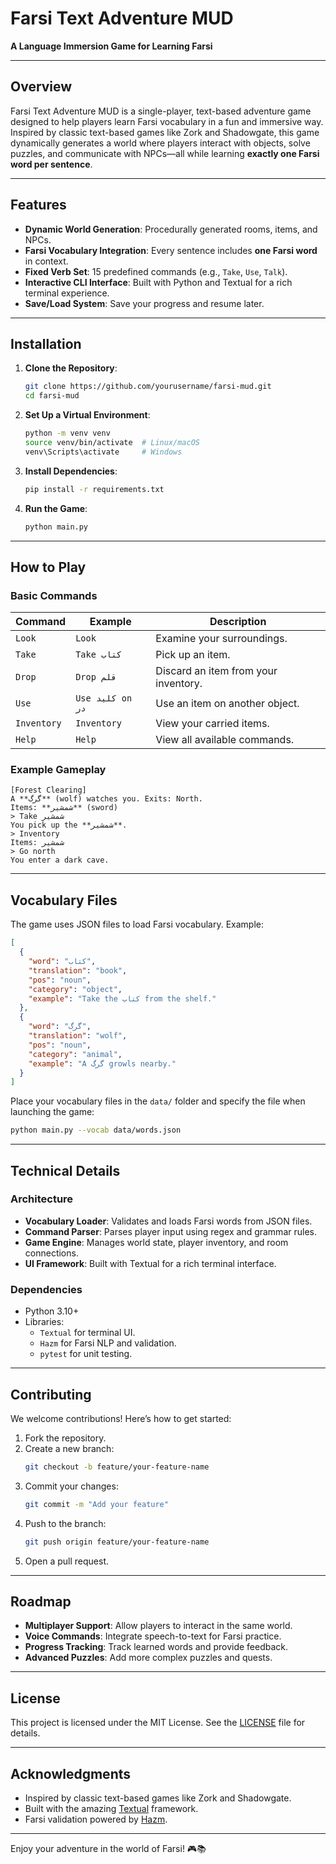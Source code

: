 
# **Farsi Text Adventure MUD** 
**A Language Immersion Game for Learning Farsi** 

---

## **Overview** 
Farsi Text Adventure MUD is a single-player, text-based adventure game designed to help players learn Farsi vocabulary in a fun and immersive way. Inspired by classic text-based games like Zork and Shadowgate, this game dynamically generates a world where players interact with objects, solve puzzles, and communicate with NPCs—all while learning **exactly one Farsi word per sentence**.

---

## **Features** 
- **Dynamic World Generation**: Procedurally generated rooms, items, and NPCs. 
- **Farsi Vocabulary Integration**: Every sentence includes **one Farsi word** in context. 
- **Fixed Verb Set**: 15 predefined commands (e.g., `Take`, `Use`, `Talk`). 
- **Interactive CLI Interface**: Built with Python and Textual for a rich terminal experience. 
- **Save/Load System**: Save your progress and resume later. 

---

## **Installation** 
1. **Clone the Repository**: 
   ```bash
   git clone https://github.com/yourusername/farsi-mud.git
   cd farsi-mud
   ```

2. **Set Up a Virtual Environment**: 
   ```bash
   python -m venv venv
   source venv/bin/activate  # Linux/macOS
   venv\Scripts\activate     # Windows
   ```

3. **Install Dependencies**: 
   ```bash
   pip install -r requirements.txt
   ```

4. **Run the Game**: 
   ```bash
   python main.py
   ```

---

## **How to Play** 
### **Basic Commands** 
| Command      | Example                  | Description                          | 
|--------------|--------------------------|--------------------------------------| 
| `Look`       | `Look`                   | Examine your surroundings.           | 
| `Take`       | `Take کتاب`              | Pick up an item.                     | 
| `Drop`       | `Drop قلم`               | Discard an item from your inventory. | 
| `Use`        | `Use کلید on در`         | Use an item on another object.       | 
| `Inventory`  | `Inventory`              | View your carried items.             | 
| `Help`       | `Help`                   | View all available commands.         | 

### **Example Gameplay** 
```plaintext
[Forest Clearing] 
A **گرگ** (wolf) watches you. Exits: North. 
Items: **شمشیر** (sword) 
> Take شمشیر 
You pick up the **شمشیر**. 
> Inventory 
Items: شمشیر 
> Go north 
You enter a dark cave. 
```

---

## **Vocabulary Files** 
The game uses JSON files to load Farsi vocabulary. Example: 
```json
[
  {
    "word": "کتاب",
    "translation": "book",
    "pos": "noun",
    "category": "object",
    "example": "Take the کتاب from the shelf."
  },
  {
    "word": "گرگ",
    "translation": "wolf",
    "pos": "noun",
    "category": "animal",
    "example": "A گرگ growls nearby."
  }
]
```

Place your vocabulary files in the `data/` folder and specify the file when launching the game: 
```bash
python main.py --vocab data/words.json
```

---

## **Technical Details** 
### **Architecture** 
- **Vocabulary Loader**: Validates and loads Farsi words from JSON files. 
- **Command Parser**: Parses player input using regex and grammar rules. 
- **Game Engine**: Manages world state, player inventory, and room connections. 
- **UI Framework**: Built with Textual for a rich terminal interface. 

### **Dependencies** 
- Python 3.10+ 
- Libraries: 
  - `Textual` for terminal UI. 
  - `Hazm` for Farsi NLP and validation. 
  - `pytest` for unit testing. 

---

## **Contributing** 
We welcome contributions! Here’s how to get started: 
1. Fork the repository. 
2. Create a new branch: 
   ```bash
   git checkout -b feature/your-feature-name
   ``` 
3. Commit your changes: 
   ```bash
   git commit -m "Add your feature"
   ``` 
4. Push to the branch: 
   ```bash
   git push origin feature/your-feature-name
   ``` 
5. Open a pull request. 

---

## **Roadmap** 
- **Multiplayer Support**: Allow players to interact in the same world. 
- **Voice Commands**: Integrate speech-to-text for Farsi practice. 
- **Progress Tracking**: Track learned words and provide feedback. 
- **Advanced Puzzles**: Add more complex puzzles and quests. 

---

## **License** 
This project is licensed under the MIT License. See the [LICENSE](LICENSE) file for details. 

---

## **Acknowledgments** 
- Inspired by classic text-based games like Zork and Shadowgate. 
- Built with the amazing [Textual](https://textual.textualize.io/) framework. 
- Farsi validation powered by [Hazm](https://github.com/sobhe/hazm). 

---

Enjoy your adventure in the world of Farsi! 🎮📚
